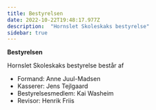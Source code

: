 ```yaml
---
title: Bestyrelsen
date: 2022-10-22T19:48:17.977Z
description:  "Hornslet Skoleskaks bestyrelse"
sidebar: true
---
```

**Bestyrelsen**

Hornslet Skoleskaks bestyrelse består af

- Formand: Anne Juul-Madsen
- Kasserer: Jens Tejlgaard
- Bestyrelsesmedlem: Kai Washeim
- Revisor: Henrik Friis